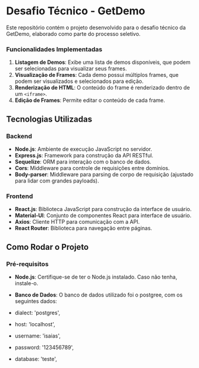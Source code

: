 # Desafio Técnico - GetDemo

Este repositório contém o projeto desenvolvido para o desafio técnico da GetDemo, elaborado como parte do processo seletivo.


### Funcionalidades Implementadas

1. **Listagem de Demos**: Exibe uma lista de demos disponíveis, que podem ser selecionadas para visualizar seus frames.
2. **Visualização de Frames**: Cada demo possui múltiplos frames, que podem ser visualizados e selecionados para edição.
3. **Renderização de HTML**: O conteúdo do frame é renderizado dentro de um `<iframe>`.
4. **Edição de Frames**: Permite editar o conteúdo de cada frame.
   

## Tecnologias Utilizadas

### Backend

- **Node.js**: Ambiente de execução JavaScript no servidor.
- **Express.js**: Framework para construção da API RESTful.
- **Sequelize**: ORM para interação com o banco de dados.
- **Cors**: Middleware para controle de requisições entre domínios.
- **Body-parser**: Middleware para parsing de corpo de requisição (ajustado para lidar com grandes payloads).

### Frontend

- **React.js**: Biblioteca JavaScript para construção da interface de usuário.
- **Material-UI**: Conjunto de componentes React para interface de usuário.
- **Axios**: Cliente HTTP para comunicação com a API.
- **React Router**: Biblioteca para navegação entre páginas.

## Como Rodar o Projeto

### Pré-requisitos

- **Node.js**: Certifique-se de ter o Node.js instalado. Caso não tenha, instale-o.
- **Banco de Dados**: O banco de dados utilizado foi o postgree, com os seguintes dados:

- dialect: 'postgres',
- host: 'localhost', 
- username: 'isaias', 
- password: '123456789', 
- database: 'teste', 


